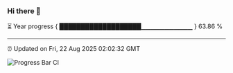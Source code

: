 ### Hi there 👋

⏳ Year progress { ███████████████████▁▁▁▁▁▁▁▁▁▁▁ } 63.86 %

---

⏰ Updated on Fri, 22 Aug 2025 02:02:32 GMT

![Progress Bar CI](https://github.com/DhruviPatel157/GitHub-Actions-Demo/workflows/Progress%20Bar%20CI/badge.svg)

